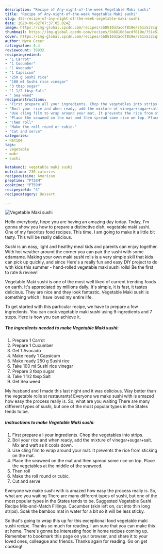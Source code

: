 ```yaml
---
description: "Recipe of Any-night-of-the-week Vegetable Maki sushi"
title: "Recipe of Any-night-of-the-week Vegetable Maki sushi"
slug: 452-recipe-of-any-night-of-the-week-vegetable-maki-sushi
date: 2020-06-02T07:37:05.024Z
image: https://img-global.cpcdn.com/recipes/5b8810d3acdf819e/751x532cq70/vegetable-maki-sushi-recipe-main-photo.jpg
thumbnail: https://img-global.cpcdn.com/recipes/5b8810d3acdf819e/751x532cq70/vegetable-maki-sushi-recipe-main-photo.jpg
cover: https://img-global.cpcdn.com/recipes/5b8810d3acdf819e/751x532cq70/vegetable-maki-sushi-recipe-main-photo.jpg
author: Myra Greer
ratingvalue: 4.4
reviewcount: 39832
recipeingredient:
- "1 Carrot"
- "1 Cucumber"
- "1 Avocado"
- "1 Capsicum"
- "250 g Sushi rice"
- "100 ml Sushi rice vinegar"
- "3 tbsp sugar"
- "1 1/2 tbsp Salt"
- " Sea weed"
recipeinstructions:
- "First prepare all your ingredients. Chop the vegetables into strips."
- "Boil your rice and when ready, add the mixture of vinegar+sugar+salt. Mix and waft as it cools down."
- "Use cling film to wrap around your mat. It prevents the rice from sticking on the mat."
- "Place the seaweed on the mat and then spread some rice on top. Place the vegetables at the middle of the seaweed."
- "Then roll"
- "Make the roll round or cubic."
- "Cut and serve"
categories:
- Recipe
tags:
- vegetable
- maki
- sushi

katakunci: vegetable maki sushi 
nutrition: 239 calories
recipecuisine: American
preptime: "PT38M"
cooktime: "PT59M"
recipeyield: "4"
recipecategory: Dessert

---
```



![Vegetable Maki sushi](https://img-global.cpcdn.com/recipes/5b8810d3acdf819e/751x532cq70/vegetable-maki-sushi-recipe-main-photo.jpg)

Hello everybody, hope you are having an amazing day today. Today, I'm gonna show you how to prepare a distinctive dish, vegetable maki sushi. One of my favorites food recipes. This time, I am going to make it a little bit tasty. This will be really delicious.

Sushi is an easy, light and healthy meal kids and parents can enjoy together. With hot weather around the corner you can pair the sushi with some edamame. Making your own maki sushi rolls is a very simple skill that kids can pick up quickly, and since Here&#39;s a really fun and easy DIY project to do with kids this summer - hand-rolled vegetable maki sushi rolls! Be the first to rate &amp; review!

Vegetable Maki sushi is one of the most well liked of current trending foods on earth. It's appreciated by millions daily. It's simple, it is fast, it tastes delicious. They are nice and they look fantastic. Vegetable Maki sushi is something which I have loved my entire life.


To get started with this particular recipe, we have to prepare a few ingredients. You can cook vegetable maki sushi using 9 ingredients and 7 steps. Here is how you can achieve it.

<!--inarticleads1-->

##### The ingredients needed to make Vegetable Maki sushi:

1. Prepare 1 Carrot
1. Prepare 1 Cucumber
1. Get 1 Avocado
1. Make ready 1 Capsicum
1. Make ready 250 g Sushi rice
1. Take 100 ml Sushi rice vinegar
1. Prepare 3 tbsp sugar
1. Take 1 1/2 tbsp Salt
1. Get  Sea weed


My husband and I made this last night and it was delicious. Way better than the vegetable rolls at restaurants! Everyone we make sushi with is amazed how easy the process really is. So, what are you waiting There are many different types of sushi, but one of the most popular types in the States tends to be. 

<!--inarticleads2-->

##### Instructions to make Vegetable Maki sushi:

1. First prepare all your ingredients. Chop the vegetables into strips.
1. Boil your rice and when ready, add the mixture of vinegar+sugar+salt. Mix and waft as it cools down.
1. Use cling film to wrap around your mat. It prevents the rice from sticking on the mat.
1. Place the seaweed on the mat and then spread some rice on top. Place the vegetables at the middle of the seaweed.
1. Then roll
1. Make the roll round or cubic.
1. Cut and serve


Everyone we make sushi with is amazed how easy the process really is. So, what are you waiting There are many different types of sushi, but one of the most popular types in the States tends to be. Suggested Vegetable Sushi Recipe Mix-and-Match Fillings. Cucumber (skin left on, cut into thin long strips). Soak the bamboo mat in water for a bit so it will be less sticky. 

So that's going to wrap this up for this exceptional food vegetable maki sushi recipe. Thanks so much for reading. I am sure that you can make this at home. There's gonna be interesting food in home recipes coming up. Remember to bookmark this page on your browser, and share it to your loved ones, colleague and friends. Thanks again for reading. Go on get cooking!
